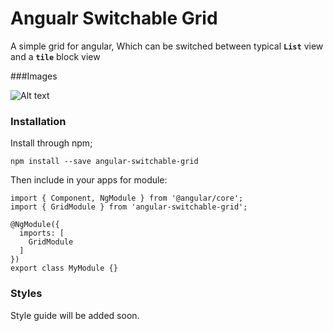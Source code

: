 # Angualr Switchable Grid

A simple grid for angular, Which can be switched between typical **`List`** view and a **`tile`** block view


###Images


![Alt text](https://ibb.co/b8S5Hv)
### Installation

Install through npm;

    npm install --save angular-switchable-grid
    
Then include in your apps for module:
    
    import { Component, NgModule } from '@angular/core';
    import { GridModule } from 'angular-switchable-grid';
     
    @NgModule({
      imports: [
        GridModule
      ]
    })
    export class MyModule {}


### Styles 

Style guide will be added soon.
